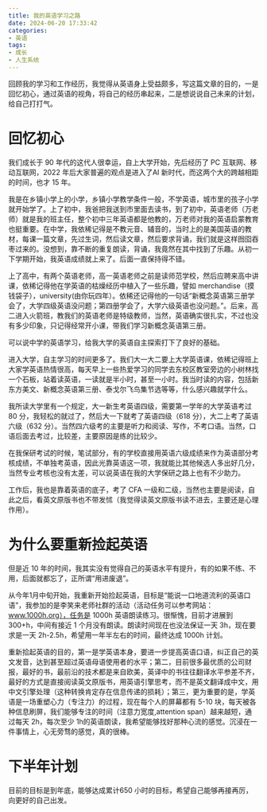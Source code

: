 ```yaml
---
title: 我的英语学习之路
date: 2024-06-20 17:33:42
categories:
- 英语
tags:
- 成长
- 人生系统
---
```




回顾我的学习和工作经历，我觉得从英语身上受益颇多，写这篇文章的目的，一是回忆初心，通过英语的视角，将自己的经历串起来，二是想说说自己未来的计划，给自己打打气。

# 回忆初心

我们成长于 90 年代的这代人很幸运，自上大学开始，先后经历了 PC 互联网、移动互联网，2022 年后大家普遍的观点是进入了AI 新时代，而这两个大的跨越相距的时间，也才 15 年。

我是在乡镇小学上的小学，乡镇小学教学条件一般，不学英语，城市里的孩子小学就开始学了。上了初中，我爸把我送到市里面去读书，到了初中，英语老师（万老师）就是我的班主任，整个初中三年英语都是他教的，万老师对我的英语启蒙教育也挺重要。在中学，我依稀记得是不教元音、辅音的，当时上的是美国英语的教材，每课一篇文章，先过生词，然后读文章，然后要求背诵，我们就是这样囫囵吞枣过来的。没想到，靠不断的重复朗读，背诵，我竟然在其中找到了乐趣。从初一下学期开始，我英语成绩就上来了。后面一直保持得不错。

上了高中，有两个英语老师，高一英语老师之前是读师范学校，然后应聘来高中讲课，依稀记得他在学英语的枯燥经历中植入了一些乐趣，譬如 merchandise（摸钱袋子），university(由你玩四年）。依稀还记得他的一句话“新概念英语第三册学会了，大学四级英语没问题；第四册学会了，大学六级英语也没问题。”。后来，高二进入火箭班，教我们的英语老师是特级教师，当然，英语确实很扎实，不过也没有多少印象，只记得经常开小课，带我们学习新概念英语第三册。

可以说中学的英语学习，给我大学的英语自主探索打下了良好的基础。

进入大学，自主学习的时间更多了。我们大一大二要上大学英语课，依稀记得班上大家学英语热情很高，每天早上一些热爱学习的同学去东校区教室旁边的小树林找一个石板，站着读英语，一读就是半小时，甚至一小时。我当时读的内容，包括新东方美文、新概念英语第三册、泰戈尔飞鸟集节选等等，什么感兴趣就学什么。

我所读大学里有一个规定，大一新生考英语四级，需要第一学年的大学英语考过 80 分，我轻松的就过了，然后大一下就考了英语四级（618 分），大二上考了英语六级（632 分）。当然四六级考的主要是听力和阅读、写作，不考口语。当然，口语后面去考过，比较差，主要原因是练的比较少。

在我保研考试的时候，笔试部分，有的学校直接用英语六级成绩来作为英语部分考核成绩，不单独考英语，因此光靠英语这一项，我就能比其他候选人多出好几分，当然专业考核也没有太差，可以说英语在我的大学保研之路上也有不少助力。

工作后，我也是靠着英语的底子，考了 CFA 一级和二级，当然也主要是阅读，自此之后，看英文原版书也不带发怵（我觉得读英文原版书读不进去，主要还是心理作用）。

# 为什么要重新捡起英语

但是近 10 年的时间，我其实没有觉得自己的英语水平有提升，有的如果不练、不用，后面就都忘了，正所谓“用进废退”。

从今年1月中旬开始，我重新开始捡起英语，目标是“能说一口地道流利的英语口语”，我参加的是李笑来老师社群的活动（活动任务可以参考网站：www.1000h.org），任务是 1000h 英语朗读练习。很惭愧，目前才进展到 300+h，中间有接近 1 个月没有朗读。朗读时间现在也没法保证一天 3h，现在要求是一天 2h-2.5h，希望用一年半左右的时间，最终达成 1000h 计划。

重新拾起英语的目的，第一是学英语本身，要进一步提高英语口语，纠正自己的英文发音，达到甚至超过英语母语使用者的水平；第二，目前很多最优质的公司财报，最好的书，最前沿的技术都是来自欧美，英译中的书往往翻译水平参差不齐，最好的方式是直接阅读英文原版书，用英语引擎思考，而不是英文翻译成中文，用中文引擎处理（这种转换肯定存在信息传递的损耗）；第三，更为重要的是，学英语是一场重塑心力（专注力）的过程，现在每个人的屏幕都有 5-10 块，每天被各种信息刷屏，我们能够专注的时间（注意力宽度,attention span）越来越短，通过每天 2h，每次至少 1h的英语朗读，我希望能够找好那种心流的感觉。沉浸在一件事情上，心无旁骛的感觉，真的很棒。

# 下半年计划

目前的目标是到年底，能够达成累计650 小时的目标，希望自己能够再接再厉，向更好的自己出发。
